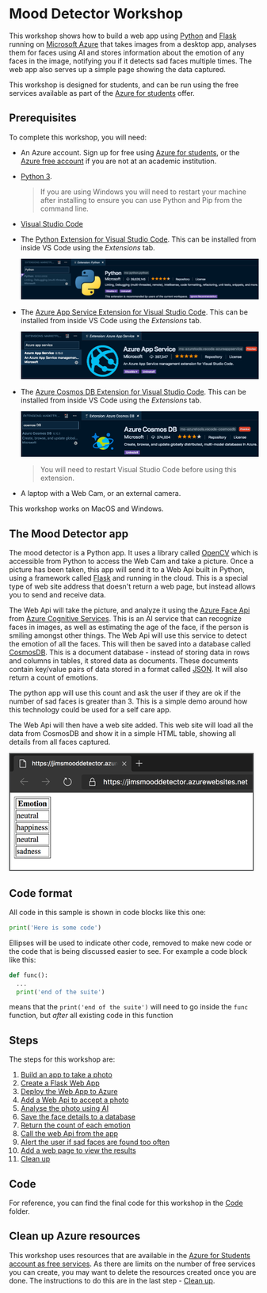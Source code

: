 # Mood Detector Workshop

This workshop shows how to build a web app using [Python](https://www.python.org) and [Flask](http://flask.pocoo.org) running on [Microsoft Azure](https://azure.microsoft.com/free/students/?WT.mc_id=pythonworkshop-github-jabenn) that takes images from a desktop app, analyses them for faces using AI and stores information about the emotion of any faces in the image, notifying you if it detects sad faces multiple times. The web app also serves up a simple page showing the data captured.

This workshop is designed for students, and can be run using the free services available as part of the [Azure for students](https://azure.microsoft.com/free/students/?WT.mc_id=pythonworkshop-github-jabenn) offer.

## Prerequisites

To complete this workshop, you will need:

* An Azure account. Sign up for free using [Azure for students](https://azure.microsoft.com/free/students/?WT.mc_id=pythonworkshop-github-jabenn), or the [Azure free account](https://azure.microsoft.com/free/?WT.mc_id=pythonworkshop-github-jabenn) if you are not at an academic institution.
* [Python 3](https://www.python.org/downloads/).
  
  > If you are using Windows you will need to restart your machine after installing to ensure you can use Python and Pip from the command line.

* [Visual Studio Code](https://code.visualstudio.com/?WT.mc_id=pythonworkshop-github-jabenn)
* The [Python Extension for Visual Studio Code](https://marketplace.visualstudio.com/itemdetails?itemName=ms-python.python&WT.mc_id=pythonworkshop-github-jabenn). This can be installed from inside VS Code using the *Extensions* tab.
  
  ![The Python extension in Visual Studio Code](./Images/PythonExtension.png)

* The [Azure App Service Extension for Visual Studio Code](https://marketplace.visualstudio.com/itemdetails?itemName=ms-azuretools.vscode-azureappservice&WT.mc_id=pythonworkshop-github-jabenn). This can be installed from inside VS Code using the *Extensions* tab.
  
  ![The Azure App Service extension in Visual Studio Code](./Images/AppServiceExtension.png)

* The [Azure Cosmos DB Extension for Visual Studio Code](https://marketplace.visualstudio.com/itemdetails?itemName=ms-azuretools.vscode-cosmosdb&WT.mc_id=pythonworkshop-github-jabenn). This can be installed from inside VS Code using the *Extensions* tab.
  
  ![The Cosmos DB extension in Visual Studio Code](./Images/CosmosExtension.png)

  > You will need to restart Visual Studio Code before using this extension.

* A laptop with a Web Cam, or an external camera.

This workshop works on MacOS and Windows.

## The Mood Detector app

The mood detector is a Python app. It uses a library called [OpenCV](https://opencv.org) which is accessible from Python to access the Web Cam and take a picture. Once a picture has been taken, this app will send it to a Web Api built in Python, using a framework called [Flask](http://flask.pocoo.org) and running in the cloud. This is a special type of web site address that doesn't return a web page, but instead allows you to send and receive data.

The Web Api will take the picture, and analyze it using the [Azure Face Api](https://azure.microsoft.com/services/cognitive-services/face/?WT.mc_id=pythonworkshop-github-jabenn) from [Azure Cognitive Services](https://azure.microsoft.com/services/cognitive-services/?WT.mc_id=pythonworkshop-github-jabenn). This is an AI service that can recognize faces in images, as well as estimating the age of the face, if the person is smiling amongst other things. The Web Api will use this service to detect the emotion of all the faces. This will then be saved into a database called [CosmosDB](https://azure.microsoft.com/services/cosmos-db/?WT.mc_id=pythonworkshop-github-jabenn). This is a document database - instead of storing data in rows and columns in tables, it stored data as documents. These documents contain key/value pairs of data stored in a format called [JSON](https://www.json.org). It will also return a count of emotions.

The python app will use this count and ask the user if they are ok if the number of sad faces is greater than 3. This is a simple demo around how this technology could be used for a self care app.

The Web Api will then have a web site added. This web site will load all the data from CosmosDB and show it in a simple HTML table, showing all details from all faces captured.

![The web app showing a page with a table showing the detected emotions with 4 rows](./Images/RunningWebsite.png)

## Code format

All code in this sample is shown in code blocks like this one:

```python
print('Here is some code')
```

Ellipses will be used to indicate other code, removed to make new code or the code that is being discussed easier to see. For example a code block like this:

```python
def func():
  ...
  print('end of the suite')
```

means that the `print('end of the suite')` will need to go inside the `func` function, but *after* all existing code in this function

## Steps

The steps for this workshop are:

1. [Build an app to take a photo](./Steps/BuildAnAppToTakeAPhoto.md)
2. [Create a Flask Web App](./Steps/CreateAFlaskWebApp.md)
3. [Deploy the Web App to Azure](./Steps/DeployTheWebAppToTheCloud.md)
4. [Add a Web Api to accept a photo](./Steps/AddWebApi.md)
5. [Analyse the photo using AI](./Steps/AnalyseThePhotoUsingAI.md)
6. [Save the face details to a database](./Steps/SaveTheResultsToADatabase.md)
7. [Return the count of each emotion](./Steps/ReturnTheEmotionCount.md)
8. [Call the web Api from the app](./Steps/CallTheWebApiFromDesktop.md)
9. [Alert the user if sad faces are found too often](./Steps/AlertTheUser.md)
10. [Add a web page to view the results](./Steps/ViewTheResults.md)
11. [Clean up](./Steps/CleanUp.md)

## Code

For reference, you can find the final code for this workshop in the [Code](./Code/) folder.

## Clean up Azure resources

This workshop uses resources that are available in the [Azure for Students account as free services](https://azure.microsoft.com/free/free-account-students-faq/?WT.mc_id=pythonworkshop-github-jabenn). As there are limits on the number of free services you can create, you may want to delete the resources created once you are done. The instructions to do this are in the last step - [Clean up](./Steps/CleanUp.md).
